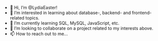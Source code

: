 - 👋 Hi, I’m @LydiaEaster!
- 👀 I’m interested in learning about database-, backend- and frontend-related topics.
- 🌱 I’m currently learning SQL, MySQL, JavaScript, etc.
- 💞️ I’m looking to collaborate on a project related to my interests above.
- 📫 How to reach out to me... 

